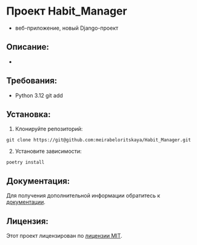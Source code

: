 # Проект Habit_Manager

- веб-приложение, новый Django-проект

## Описание:

- 

## Требования:

- Python 3.12
git add

## Установка:

1. Клонируйте репозиторий:
```
git clone https://git@github.com:meirabeloritskaya/Habit_Manager.git
```
2. Установите зависимости:
```
poetry install
```

## Документация:

Для получения дополнительной информации обратитесь к [документации](docs/README.md).

## Лицензия:

Этот проект лицензирован по [лицензии MIT](LICENSE).
